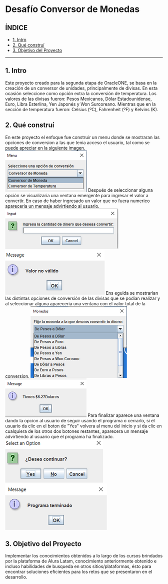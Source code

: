 # Desafío Conversor de Monedas

## **ÍNDICE**

* [1. Intro](README.md#1-intro)
* [2. Qué construí](README.md#2-qué-construí)
* [3. Objetivo del Proyecto](README.md#3-objetivo-del-proyecto)

****

## 1. Intro

Este proyecto creado para la segunda etapa de OracleONE, se basa en la creación de un conversor de unidades, principalmente de divisas. En esta ocasión seleccione como opción extra la conversión de temperatura.
Los valores de las divisas fueron: Pesos Mexicanos, Dólar Estadounidense, Euro, Libra Esterlina, Yen Japonés y Won Surcoreano. Mientras que en la sección de temperatura fueron: Celsius (ºC), Fahrenheit (ºF) y Kelvins (K).


## 2. Qué construí

En este proyecto el enfoque fue construir un menu donde se mostraran las opciones de conversion a las que tenia acceso el usuario, tal como se puede apreciar en la siguiente imagen.
![Menu](Images/menu.png)
Después de seleccionar alguna opción se visualizaria una ventana emergente para ingresar el valor a convertir. En caso de haber ingresado un valor que no fuera numerico apareceria un mensaje advirtiendo al usuario.
![Input](Images/input.png)
![Error](Images/mensaje_error.png)
Ens eguida se mostrarian las distintas opciones de conversión de las divisas que se podian realizar y al seleccionar alguna apareceria una ventana con el valor total de la conversion.
![Opciones](Images/opciones.png)
![Resultado](Images/mensaje_resultado.png)
Para finalizar aparece una ventana dando la opcion al usuario de seguir usando el programa o cerrarlo, si el usuario da clic en el boton de "Yes" volvera al menu del inicio y si da clic en cualquiera de los otros dos botones restantes, aparecera un mensaje advirtiendo al usuario que el programa ha finalizado.
![Continuacion](Images/continuacion.png)
![Finalizacion](Images/mensaje_finalizacion.png)

## 3. Objetivo del Proyecto

Implementar los conocimientos obtenidos a lo largo de los cursos brindados por la plataforma de Alura Latam, conocimiento anteriormente obtenido e incluso habilidades de busqueda en otros sitios/plataformas, ésto para encontrar soluciones eficientes para los retos que se presentaron en el desarrollo.

